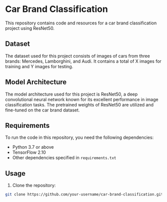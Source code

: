 # Car Brand Classification

This repository contains code and resources for a car brand classification project using ResNet50.

## Dataset

The dataset used for this project consists of images of cars from three brands: Mercedes, Lamborghini, and Audi. It contains a total of X images for training and Y images for testing.

## Model Architecture

The model architecture used for this project is ResNet50, a deep convolutional neural network known for its excellent performance in image classification tasks. The pretrained weights of ResNet50 are utilized and fine-tuned on the car brand dataset.

## Requirements

To run the code in this repository, you need the following dependencies:

- Python 3.7 or above
- TensorFlow 2.10
- Other dependencies specified in `requirements.txt`

## Usage

1. Clone the repository:

```bash
git clone https://github.com/your-username/car-brand-classification.git
